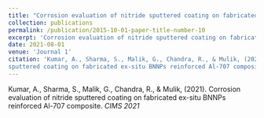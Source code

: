 ```yaml
---
title: "Corrosion evaluation of nitride sputtered coating on fabricated ex-situ BNNPs reinforced Al-707 composite."
collection: publications
permalink: /publication/2015-10-01-paper-title-number-10
excerpt: 'Corrosion evaluation of nitride sputtered coating on fabricated ex-situ BNNPs reinforced Al-707 composite.'
date: 2021-08-01
venue: 'Journal 1'
citation: 'Kumar, A., Sharma, S., Malik, G., Chandra, R., & Mulik, (2021). Corrosion evaluation of nitride
sputtered coating on fabricated ex-situ BNNPs reinforced Al-707 composite. <i>CIMS 2021</i>.'
---
```

Kumar, A., Sharma, S., Malik, G., Chandra, R., & Mulik, (2021). Corrosion evaluation of nitride
sputtered coating on fabricated ex-situ BNNPs reinforced Al-707 composite. <i>CIMS 2021</i>
